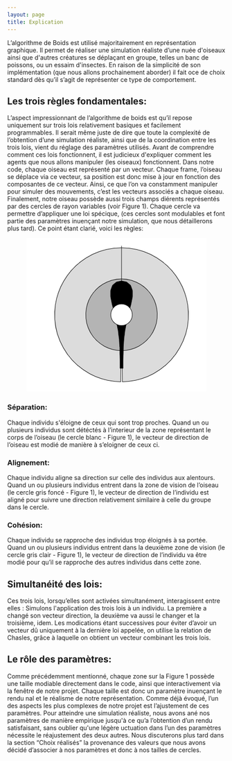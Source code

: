 ```yaml
---
layout: page
title: Explication
---
```

L’algorithme de Boids est utilisé majoritairement en représentation graphique. Il permet de réaliser une
simulation réaliste d’une nuée d'oiseaux ainsi que d'autres créatures se déplaçant en groupe, telles un banc de
poissons, ou un essaim d'insectes.
En raison de la simplicité de son implémentation (que nous allons prochainement aborder) il fait oce de
choix standard dès qu’il s’agit de représenter ce type de comportement.

<h2>Les trois règles fondamentales:</h2>
L’aspect impressionnant de l’algorithme de boids est qu’il repose uniquement sur trois lois relativement
basiques et facilement programmables. Il serait même juste de dire que toute la complexité de l’obtention
d’une simulation réaliste, ainsi que de la coordination entre les trois lois, vient du réglage des paramètres
utilisés.
Avant de comprendre comment ces lois fonctionnent, il est judicieux d'expliquer comment les agents que
nous allons manipuler (les oiseaux) fonctionnent. Dans notre code, chaque oiseau est représenté par un
vecteur. Chaque frame, l’oiseau se déplace via ce vecteur, sa position est donc mise à jour en fonction des
composantes de ce vecteur. Ainsi, ce que l’on va constamment manipuler
pour simuler des mouvements, c’est les vecteurs associés a chaque oiseau.
Finalement, notre oiseau possède aussi trois champs diérents
représentés par des cercles de rayon variables (voir Figure 1). Chaque
cercle va permettre d’appliquer une loi spécique, (ces cercles sont
modulables et font partie des paramètres inuençant notre simulation,
que nous détaillerons plus tard).
Ce point étant clarié, voici les règles:

<p align="center">
    <img src="boid_zones.png">
</p>
 
<h3>Séparation:</h3>
Chaque individu s'éloigne de ceux qui sont trop proches.
Quand un ou plusieurs individus sont détéctés à l’interieur de la zone
représentant le corps de l’oiseau (le cercle blanc - Figure 1), le vecteur de direction de l’oiseau est modié de
manière à s’eloigner de ceux ci.

<h3>Alignement:</h3>
Chaque individu aligne sa direction sur celle des individus aux alentours.
Quand un ou plusieurs individus entrent dans la zone de vision de l’oiseau (le cercle gris foncé - Figure 1), le
vecteur de direction de l’individu est aligné pour suivre une direction relativement similaire à celle du groupe
dans le cercle.

<h3>Cohésion:</h3>
Chaque individu se rapproche des individus trop éloignés à sa portée.
Quand un ou plusieurs individus entrent dans la deuxième zone de vision (le cercle gris clair - Figure 1), le
vecteur de direction de l’individu va être modié pour qu’il se rapproche des autres individus dans cette
zone.

<h2>Simultanéité des lois:</h2>
Ces trois lois, lorsqu’elles sont activées simultanément, interagissent entre elles :
Simulons l'application des trois lois à un individu. La première a changé son vecteur direction, la deuxième
va aussi le changer et la troisième, idem. Les modications étant successives pour éviter d’avoir un vecteur dû
uniquement à la dernière loi appelée, on utilise la relation de Chasles, grâce à laquelle on obtient un vecteur
combinant les trois lois.

<h2>Le rôle des paramètres:</h2>
Comme précédemment mentionné, chaque zone sur la Figure 1 possède une taille modiable directement
dans le code, ainsi que interactivement via la fenêtre de notre projet. Chaque taille est donc un paramètre
inuençant le rendu nal et le réalisme de notre représentation. Comme déjà évoqué, l’un des aspects les plus complexes de notre projet est l’ajustement de ces paramètres. Pour atteindre une simulation réaliste,
nous avons ané nos paramètres de manière empirique jusqu'à ce qu’a l’obtention d’un rendu satisfaisant,
sans oublier qu'une légère uctuation dans l’un des paramètres nécessite le réajustement des deux autres.
Nous discuterons plus tard dans la section “Choix réalisés” la provenance des valeurs que nous avons décidé
d’associer à nos paramètres et donc à nos tailles de cercles.
